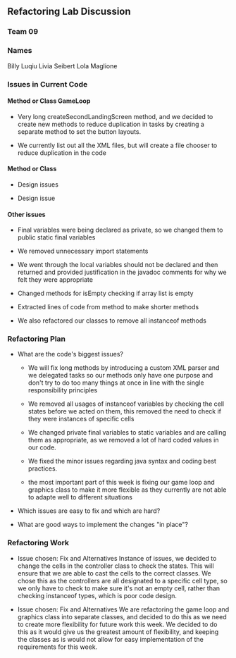 ## Refactoring Lab Discussion
### Team 09
### Names
Billy Luqiu
Livia Seibert
Lola Maglione

### Issues in Current Code


#### Method or Class GameLoop
* Very long createSecondLandingScreen method, and we decided to 
create new methods to reduce duplication in tasks by creating
  a separate method to set the button layouts.
  

* We currently list out all the XML files, but will create a file
chooser to reduce duplication in the code 

#### Method or Class
* Design issues

* Design issue

#### Other issues
* Final variables were being declared as private, so we changed them to public
static final variables
  
* We removed unnecessary import statements

* We went through the local variables should not be declared and then returned
and provided justification in the javadoc comments for why we felt they were appropriate
  
* Changed methods for isEmpty checking if array list is empty

* Extracted lines of code from method to make shorter methods

* We also refactored our classes to remove all instanceof methods

### Refactoring Plan

* What are the code's biggest issues?

  * We will fix long methods by introducing a custom XML parser and we delegated tasks
  so our methods only have one purpose and don't try to do too many things at once in line with the 
    single responsibility principles
    
  * We removed all usages of instanceof variables by checking the cell states before we acted on them, 
  this removed the need to check if they were instances of specific cells
    
  * We changed private final variables to static variables and are calling them as appropriate, as we 
  removed a lot of hard coded values in our code.
    
  * We fixed the minor issues regarding java syntax and coding best practices.
  
  * the most important part of this week is fixing our game loop and graphics class
  to make it more flexible as they currently are not able to adapte well to different situations

* Which issues are easy to fix and which are hard?

* What are good ways to implement the changes "in place"?


### Refactoring Work

* Issue chosen: Fix and Alternatives
Instance of issues, we decided to change the cells in the controller class
  to check the states. This will ensure that we are able to cast the cells to the correct classes.
  We chose this as the controllers are all designated to a specific cell type, so we only have to check to make sure
  it's not an empty cell, rather than checking instanceof types, which is poor code design.

* Issue chosen: Fix and Alternatives We are refactoring the game loop and graphics class into separate classes,
and decided to do this as we need to create more flexibility for future work this week. We decided to do this
  as it would give us the greatest amount of flexibility, and keeping the classes as is would not allow for easy
  implementation of the requirements for this week. 